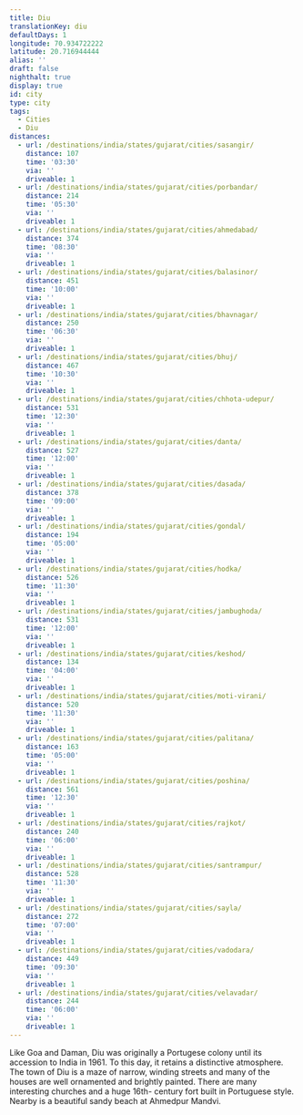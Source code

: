 ```yaml
---
title: Diu
translationKey: diu
defaultDays: 1
longitude: 70.934722222
latitude: 20.716944444
alias: ''
draft: false
nighthalt: true
display: true
id: city
type: city
tags:
  - Cities
  - Diu
distances:
  - url: /destinations/india/states/gujarat/cities/sasangir/
    distance: 107
    time: '03:30'
    via: ''
    driveable: 1
  - url: /destinations/india/states/gujarat/cities/porbandar/
    distance: 214
    time: '05:30'
    via: ''
    driveable: 1
  - url: /destinations/india/states/gujarat/cities/ahmedabad/
    distance: 374
    time: '08:30'
    via: ''
    driveable: 1
  - url: /destinations/india/states/gujarat/cities/balasinor/
    distance: 451
    time: '10:00'
    via: ''
    driveable: 1
  - url: /destinations/india/states/gujarat/cities/bhavnagar/
    distance: 250
    time: '06:30'
    via: ''
    driveable: 1
  - url: /destinations/india/states/gujarat/cities/bhuj/
    distance: 467
    time: '10:30'
    via: ''
    driveable: 1
  - url: /destinations/india/states/gujarat/cities/chhota-udepur/
    distance: 531
    time: '12:30'
    via: ''
    driveable: 1
  - url: /destinations/india/states/gujarat/cities/danta/
    distance: 527
    time: '12:00'
    via: ''
    driveable: 1
  - url: /destinations/india/states/gujarat/cities/dasada/
    distance: 378
    time: '09:00'
    via: ''
    driveable: 1
  - url: /destinations/india/states/gujarat/cities/gondal/
    distance: 194
    time: '05:00'
    via: ''
    driveable: 1
  - url: /destinations/india/states/gujarat/cities/hodka/
    distance: 526
    time: '11:30'
    via: ''
    driveable: 1
  - url: /destinations/india/states/gujarat/cities/jambughoda/
    distance: 531
    time: '12:00'
    via: ''
    driveable: 1
  - url: /destinations/india/states/gujarat/cities/keshod/
    distance: 134
    time: '04:00'
    via: ''
    driveable: 1
  - url: /destinations/india/states/gujarat/cities/moti-virani/
    distance: 520
    time: '11:30'
    via: ''
    driveable: 1
  - url: /destinations/india/states/gujarat/cities/palitana/
    distance: 163
    time: '05:00'
    via: ''
    driveable: 1
  - url: /destinations/india/states/gujarat/cities/poshina/
    distance: 561
    time: '12:30'
    via: ''
    driveable: 1
  - url: /destinations/india/states/gujarat/cities/rajkot/
    distance: 240
    time: '06:00'
    via: ''
    driveable: 1
  - url: /destinations/india/states/gujarat/cities/santrampur/
    distance: 528
    time: '11:30'
    via: ''
    driveable: 1
  - url: /destinations/india/states/gujarat/cities/sayla/
    distance: 272
    time: '07:00'
    via: ''
    driveable: 1
  - url: /destinations/india/states/gujarat/cities/vadodara/
    distance: 449
    time: '09:30'
    via: ''
    driveable: 1
  - url: /destinations/india/states/gujarat/cities/velavadar/
    distance: 244
    time: '06:00'
    via: ''
    driveable: 1
---
```




















































































































































Like Goa and Daman, Diu was originally a Portugese colony until its accession to India in 1961. To this day, it retains a distinctive atmosphere. The town of Diu is a maze of narrow, winding streets and many of the houses are well ornamented and brightly painted. There are many interesting churches and a huge 16th- century fort built in Portuguese style. Nearby is a beautiful sandy beach at Ahmedpur Mandvi.